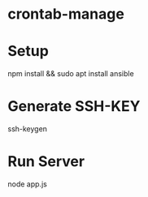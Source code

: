# crontab-manage

# Setup
npm install && sudo apt install ansible

# Generate SSH-KEY
ssh-keygen 

# Run Server
node app.js
